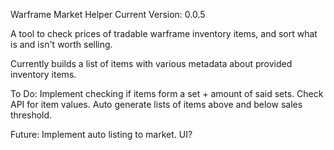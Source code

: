 Warframe Market Helper
Current Version: 0.0.5

A tool to check prices of tradable warframe inventory items, and sort what is and isn't worth selling.

Currently builds a list of items with various metadata about provided inventory items.

To Do: 
Implement checking if items form a set + amount of said sets.
Check API for item values.
Auto generate lists of items above and below sales threshold.

Future:
Implement auto listing to market.
UI?